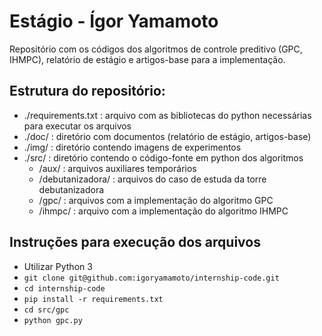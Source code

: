 # Estágio - Ígor Yamamoto
Repositório com os códigos dos algoritmos de controle preditivo (GPC, IHMPC), relatório de estágio e artigos-base para a implementação.

## Estrutura do repositório:
- ./requirements.txt : arquivo com as bibliotecas do python necessárias para executar os arquivos
- ./doc/ : diretório com documentos (relatório de estágio, artigos-base)
- ./img/ : diretório contendo imagens de experimentos
- ./src/ : diretório contendo o código-fonte em python dos algoritmos
  - /aux/ : arquivos auxiliares temporários
  - /debutanizadora/ : arquivos do caso de estuda da torre debutanizadora
  - /gpc/ : arquivos com a implementação do algoritmo GPC
  - /ihmpc/ : arquivo com a implementação do algoritmo IHMPC

## Instruções para execução dos arquivos
- Utilizar Python 3
- `git clone git@github.com:igoryamamoto/internship-code.git`
- `cd internship-code`
- `pip install -r requirements.txt`
- `cd src/gpc`
- `python gpc.py`
